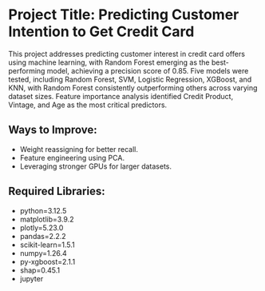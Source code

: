 
# Project Title: Predicting Customer Intention to Get Credit Card

This project addresses predicting customer interest in credit card offers using machine learning, with Random Forest emerging as the best-performing model, achieving a precision score of 0.85. Five models were tested, including Random Forest, SVM, Logistic Regression, XGBoost, and KNN, with Random Forest consistently outperforming others across varying dataset sizes. Feature importance analysis identified Credit Product, Vintage, and Age as the most critical predictors.

## Ways to Improve:
- Weight reassigning for better recall.
- Feature engineering using PCA.
- Leveraging stronger GPUs for larger datasets.

## Required Libraries:
- python=3.12.5
- matplotlib=3.9.2
- plotly=5.23.0
- pandas=2.2.2
- scikit-learn=1.5.1
- numpy=1.26.4
- py-xgboost=2.1.1
- shap=0.45.1
- jupyter
